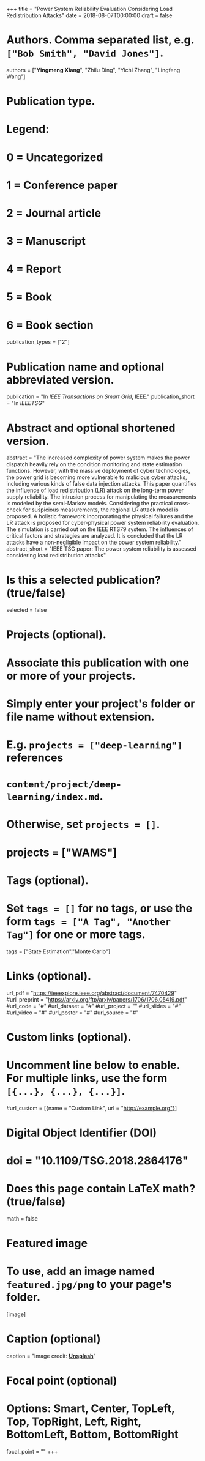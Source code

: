 +++
title = "Power System Reliability Evaluation Considering Load Redistribution Attacks"
date = 2018-08-07T00:00:00
draft = false

# Authors. Comma separated list, e.g. `["Bob Smith", "David Jones"]`.
authors = ["**Yingmeng Xiang**", "Zhilu Ding", "Yichi Zhang", "Lingfeng Wang"]

# Publication type.
# Legend:
# 0 = Uncategorized
# 1 = Conference paper
# 2 = Journal article
# 3 = Manuscript
# 4 = Report
# 5 = Book
# 6 = Book section
publication_types = ["2"]

# Publication name and optional abbreviated version.
publication = "In *IEEE Transactions on Smart Grid*, IEEE."
publication_short = "In *IEEETSG*"

# Abstract and optional shortened version.
abstract = "The increased complexity of power system makes the power dispatch heavily rely on the condition monitoring and state estimation functions. However, with the massive deployment of cyber technologies, the power grid is becoming more vulnerable to malicious cyber attacks, including various kinds of false data injection attacks. This paper quantifies the influence of load redistribution (LR) attack on the long-term power supply reliability. The intrusion process for manipulating the measurements is modeled by the semi-Markov models. Considering the practical cross-check for suspicious measurements, the regional LR attack model is proposed. A holistic framework incorporating the physical failures and the LR attack is proposed for cyber-physical power system reliability evaluation. The simulation is carried out on the IEEE RTS79 system. The influences of critical factors and strategies are analyzed. It is concluded that the LR attacks have a non-negligible impact on the power system reliability."
abstract_short = "IEEE TSG paper: The power system reliability is assessed considering load redistribution attacks"

# Is this a selected publication? (true/false)
selected = false

# Projects (optional).
#   Associate this publication with one or more of your projects.
#   Simply enter your project's folder or file name without extension.
#   E.g. `projects = ["deep-learning"]` references 
#   `content/project/deep-learning/index.md`.
#   Otherwise, set `projects = []`.
# projects = ["WAMS"]

# Tags (optional).
#   Set `tags = []` for no tags, or use the form `tags = ["A Tag", "Another Tag"]` for one or more tags.
tags = ["State Estimation","Monte Carlo"]

# Links (optional).
url_pdf = "https://ieeexplore.ieee.org/abstract/document/7470429"
#url_preprint = "https://arxiv.org/ftp/arxiv/papers/1706/1706.05419.pdf"
#url_code = "#"
#url_dataset = "#"
#url_project = ""
#url_slides = "#"
#url_video = "#"
#url_poster = "#"
#url_source = "#"

# Custom links (optional).
#   Uncomment line below to enable. For multiple links, use the form `[{...}, {...}, {...}]`.
#url_custom = [{name = "Custom Link", url = "http://example.org"}]

# Digital Object Identifier (DOI)
# doi = "10.1109/TSG.2018.2864176"

# Does this page contain LaTeX math? (true/false)
math = false

# Featured image
# To use, add an image named `featured.jpg/png` to your page's folder. 
[image]
  # Caption (optional)
  caption = "Image credit: [**Unsplash**](https://unsplash.com/photos/pLCdAaMFLTE)"

  # Focal point (optional)
  # Options: Smart, Center, TopLeft, Top, TopRight, Left, Right, BottomLeft, Bottom, BottomRight
  focal_point = ""
+++

